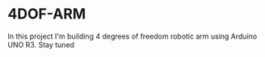 # 4DOF-ARM
In this project I'm building 4 degrees of freedom robotic arm using Arduino UNO R3. 
Stay tuned

